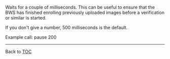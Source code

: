 Waits for a couple of milliseconds. This can be useful to ensure that the BWS
has finished enrolling previously uploaded images before a verification or
similar is started.

If you don't give a number, 500 milliseconds is the default.

Example call: pause 200

---

Back to [TOC](./toc.md)